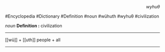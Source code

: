 
<div align="right"><i>wyhuθ</i></div>

#Encyclopedia #Dictionary #Definition #noun #wühuth #wyhuθ #civilization

*noun*
**Definition :** civilization

---

[[wü]] + [[uth]]
people + all

---
